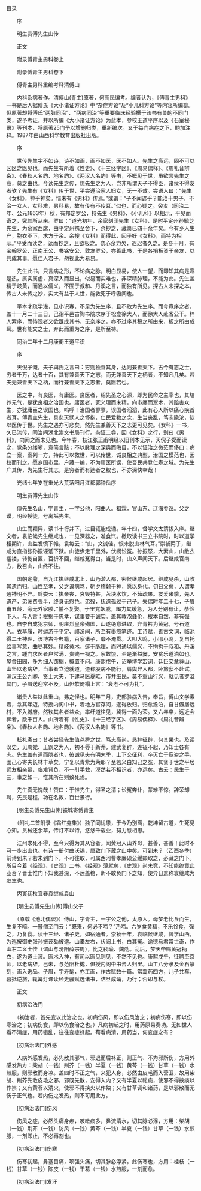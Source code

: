 <!-- { "loadSidebar": true } -->
目录

　　序

　　明生员傅先生山传

　　正文

　　附录傅青主男科卷上

　　附录傅青主男科卷下

　　傅青主男科重编考释清傅山

　　内科杂病著作。清傅山(青主)原著，何高民编考。编者认为，《傅青主男科》一书是后人据傅氏《大小诸证方论》中“杂症方论”及“小儿科方论”等内容所编纂。但原著却将傅氏“两脏同治”、“两病同治”等重要临床经验撰于该书有关的不同门类，遂予考证，并以所编《大小诸证方论》为蓝本，参校王道平序以及《石室秘录》等刊本，将原著25门予以增删归类，重新编次。又于每门病症之下，酌加注释。1987年由山西科学教育出版社出版。

　　序

　　世传先生字不如诗，诗不如画，画不如医，医不如人。先生之高远，固不可以区区之医见也。而先生有所着《性史》、《十三经字区》、《周易偶释》、《周礼音辨条》、《春秋人名韵、地名韵》、《两汉人名韵》等书，不概见于世，虽欲言先生之高，莫之由也。今读先生之传，想先生之为人，岂非所谓天子不得臣，诸侯不得友者欤？先生有《女科》传于世，平尝遵治家人妇女，无一不效。尝语人曰：“先生《女科》，神乎神矣。惜未有《男科》传焉。”或谓：“子不闻谚乎？能治十男子，不治一女人，女科难，男科易，故有传有不传耳。”似也，而心疑之。癸亥（同治二年、公元1863年）秋，有邦定罗公，持先生《男科》、《小儿科》以相示，平见而奇之，究其所从来。罗曰：“道光初年，余家刻印先生《女科》，是时平定州孙毓芝先生，为余家西席，由平定州携至舍下，余抄之，藏笥已四十余年矣。今有乡人生产，胞衣不下，求方于余。余搜《女科》而得此，因子好《女科》，而特为相示。”平受而读之，读而抄之，且欲板之。奈心余力欠，迟迟者久之。是冬十月，有宝翰罗公、正南王公、书铭安公、敦友罗公，亦善此书，于是各捐板资于亲友，以共成其事。愿仁人君子，勿视此为易易。

　　先生此书，只言病之形，不论病之脉，明白显易，使人一望，而即知其病是寒是热，属实属虚，真深入而显出，似易而实难也，非深精脉理，不能为此。先生盖精于岐黄，而通以儒义，不囿于叔和、丹溪之言，而独有所见。探古人未探之本，传古人未传之妙，实大有益于人世，能救死于呼吸间也。

　　平本才疏学浅，见小识寡，不足为先生序，且不敢为先生序。而今竟序之者，盖十一月二十三日，己诣平邑古陶书院求序于松龛徐大人，而徐大人赴省公干。梓人索序，而待观者又欲亟成其书，无奈序之，亦不过序其稿之所由来，板之所由成耳。世有能文之士，弃此而重为之序，是所至祷。

　　同治二年十二月康衢王道平识

　　序

　　天倪子慨，夫子舆氏之言曰：穷则独善其身，达则兼善天下。古今有志之士，穷者千万，达者十百，其有兼善天下之志，而无兼善天下之柄者，不知凡几矣。若夫无兼善天下之柄，而行兼善天下之志者，莫医若也。

　　医之中，有良医，有庸医。良医者，绍先圣之心源，即为民命之主宰也，其培养元气，是犹良相之治国也。庸医者，究义理而未精，向市廛而鬻术，其贻害众生，亦犹庸臣之误国也。呜呼！治国者寥寥，误国者滔滔，此有心人所以痛心疾首者耳。傅青主先生，具悲天悯人之怀抱，仁民爱物之念，生当丧乱，笃志隐沦，徒以医传于世。先生之遇亦可悲矣，然先生兼善天下之志更可见矣。《女科》一书，久已流传，同治间湖北崇文书局刊行。杂证二卷，因《女科》之行，别曰《男科》，向闻之而未见也。今年春，枝江张正甫明经以旧刊本见示，天倪子受而读之，觉条分缕晰，意简言赅；不以脉理之深奥而晦目，不以证治之微茫而侈口；病立一案，案列一方，持此可以救世，可以传世，诚良相之典型，治国之模范也，因校而刊之。愿乡国市里，户藏一编，不为庸医所误，使吾民共登仁寿之域。为先生广其传，为先生行其志，是穷者而有达者之权也，不亦深快幸哉！

　　光绪七年岁在重光大荒落阳月江都郭钟岳序

　　明生员傅先生山传

　　傅先生名山，字青主，一字公他，阳曲人。祖霖，官山东、辽海参议。父之谟，明经授徒，号离垢先生。

　　山生而颖异，读书十行并下，过目辄能成诵。年十四，督学文太清拔入庠。继文者，袁临候先生继咸也，一见深器之，准食饩。檄取读书三立书院时，时以道学相期许，山益发愤下帷。袁每云：“山，文诚佳，恨未脱山林气耳。”崇祯丙子，继咸为直指张孙振诬诋下狱。山徒步走千里外，伏阙讼冤。孙振怒，大索山，山敝衣褴褛，转徙自匿，百折不回，继咸冤得白。当是时，山义声闻天下。后继咸官南方，数召山，山终不往。

　　国朝定鼎，自九江执继咸北上，山乃潜入都，密候继咸起居。继咸见杀，山收其遗而归。山性至孝，父之谟病笃，朝夕稽颡于神，愿以身代。旬日父愈，人谓孝通神明不异。黔娄云：执亲丧，哀毁特甚，苫块水饮，不茹疏果。友爱诸季，先人遗产，弟荡费强半，终身无怨色。弟殁，抚遗孤过于己子。失偶时年二十七，子眉甫五龄，旁无外家媵，”誓不复娶。于里党姻戚，竭力其缓急，为人分别有让，恭俭下人。与人言：根据于忠孝，谋事要于诚实。盖其敦浓彝伦，根本自然，非有强也。自李自成犯京师，明庄烈皇帝殉国，山遂绝意进取，弃青衿为黄冠，号石道人。衣草履，时遨游于平定、祁汾间，所至有墨痕笔迹。工诗赋，善古文词，临池得二王神理，该博古今典籍，百家诸子，靡不淹贯。大叩大鸣，小叩小鸣，复自托绘事写意，曲尽其妙。精岐黄术，邃于脉理，而时通以儒义，不拘拘于叔和、丹溪之言。踵门求医者户常满，贵贱一视之。家故饶，至是渐益窭，安贫乐道泊如也。屋舍田园，多为细人窃据，概置不问。康熙戊午，诏举博学宏词，廷臣交章荐山，山坚以老病辞。当事者立迫就道，道称股病不能行，肩舆舁入都，卧旅邸不赴试。满汉王公九卿、贤士大夫，下逮马医夏畦、市井细民，莫不重山行义，就见者罗溢其门，子眉送迎常不及。山但欹倚榻上言：“衰老不可为礼”。

　　诸贵人益以此重山，弗之怪也。明年三月，吏部验病入告，奉旨，傅山文学素着，念其年迈，特授内阁中书，着地方官存问，遂得放归。归愈澹泊，自甘僻居远村，不入城府。然钦其名者益众，率纡道往见，冀得一面为荣。又六年卒，远近会葬者，数千百人。山所着有《性史》、《十三经字区》、《周易偶释》、《周礼音辨条》、《春秋人名韵、地名韵》、《两汉人名韵》等书。

　　嵇礼斋曰：昔者尝怪先生值尧舜之世，笃志高尚，恳辞征辟，何其果也。及读汉史，见周党、王霸之为人，初不辱于新莽，建武复辟，连征不起，乃知士各有志。先生盖有道而隐者也，彼诚见夫有明末季，上下交征利，卒灭亡于寇盗之手，固己心寄夫长林丰草矣，宁复以青紫为荣耶？至若义白知己之冤，其贤于世之平居师友相亲慕，临难背负，不一引手救，漠然若不相识者，亦远矣。古云：民生于三，事之如一，惟其所在则致死焉。

　　先生真无愧哉！赞曰：于惟先生，得圣之清；讼冤奔讣，蒙难不惊。辞荣却聘，先民是程，功在名教，百世景行。

　　[明生员傅先生山传]铁城寄傅青主

　　（附礼二首附录《霜红龛集》）独子同忧患，于今乃别离，乾坤留古道，生死见心知。贯械还余草，传灯不以诗，悠悠千载业，努力慰相思。

　　江州求死不得，至今只得为其从容者。闻黄冠入山养母，甚善，甚善！此时不可一步出山也。有诗一册付曲沃锡，属致门下藏之山中矣。可到未？（乙酉冬季）前诗到未？若未到门下，不可往取，可属西河曹孝廉硕公缓颊取之，必藏之门下。所目今着《经观》、《史观》二书，《经观》薄就矣，《史观》尚未竟，不知能终竟此业否？晋士惟门下知我甚深，不远盖棺，断不敢负门下之知，使异日羞称袁继咸为友生也。

　　丙寅初秋宜春袁继咸袁山

　　[明生员傅先生山传]傅山父子

　　（原载《池北偶谈》）傅山，字青主，一字公之他，太原人。母梦老比丘而生，生复不啼。一瞽僧至门云：“既来，何必不啼？”乃啼。六岁食黄精，不乐谷食，强之，乃复食。读十三经、诸子史，如宿通者。崇祯十年，袁临候继咸，督学山西，为巡按御史张孙振诬劾被逮。山橐左右，伏阙上书，白其冤。谕德马君常世奇，作山右二义士传（谓山与汾阳薛宗周），比之裴瑜、魏劭。乱后，梦天帝赐黄冠衲衣，遂为道士装。医术入神，有司以医见则见，不然不见也。康熙戊午，征聘至京师，以老病辞。己未，与范阳杜樾，俱授内阁中书舍人归里。山工八分隶及金石篆刻，画入逸品。子眉，字寿髦，亦工画，作古赋数十篇。常鬻药四方，儿子共车，暮抵逆旅，辄篝灯课读经史骚赋选诸书，诘旦成诵，乃行；否即与杖。

　　正文

　　初病治法门

　　（初治者，首先宜以此治之也。初病伤风，即以伤风治之；初病伤寒，即以伤寒治之；初病伤食，即以伤食治之也。）凡病初起之时，用药原易奏功。无如世人看不清症，用药错乱，往往变症蜂起。苟看病清，用药当，何变症之有？

　　[初病治法门]外感

　　人病外感发热，必先散其邪气，邪退而后补正，则正气、不为邪所伤，方用外感发热方：柴胡（一钱）荆芥（一钱）半夏（一钱）黄芩（一钱）甘草（一钱）水煎服，则邪散而身凉。盖四时不正之气，来犯人身，必然由皮毛而入营卫，故用柴胡、荆芥先散皮毛之邪，邪既先散，安得入内？又有半夏以祛痰，使邪不得挟痰以作祟；又有黄苓以清火，使邪不得挟火以作殃；又有甘草调和诸药，是以邪散而无伤于正气也。若内伤之发热，则不可用此方。

　　[初病治法门]伤风

　　伤风之症，必然头痛身疼，咳嗽痰多，鼻流清水，切其脉必浮，方用：柴胡（一钱）荆芥（一钱）防风（一钱）黄芩（一钱）半夏（一钱）甘草（一钱）水煎服，一剂即止，不必再剂也。

　　[初病治法门]伤寒

　　伤寒初起，鼻塞目痛，项强头痛，切其脉必浮紧。此伤寒也，方用：桂枝（一钱）甘草（一钱）陈皮（一钱）干葛（一钱）水煎服，一剂而愈。

　　[初病治法门]发汗

